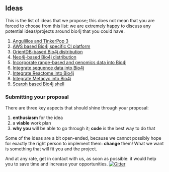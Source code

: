 ## Ideas

This is the list of ideas that we propose; this does not mean that you are forced to choose from this list: we are extremely happy to discuss any potential ideas/projects around bio4j that you could have.

1. [Angulillos and TinkerPop 3](Angulillos-and-Tinkerpop-3.md)
1. [AWS based Bio4j specific CI platform](AWS-based-Bio4j-specific-CI-platform.md)
1. [OrientDB-based Bio4j distribution](OrientDB-based-Bio4j-distribution.md)
1. [Neo4j-based Bio4j distribution](Neo4j-based-Bio4j-distribution.md)
1. [Incorporate range-based and genomics data into Bio4j](Incorporate-range-based-and-genomics-data-into-Bio4j.md)
1. [Integrate sequence data into Bio4j](Integrate-sequence-data-into-Bio4j.md)
1. [Integrate Reactome into Bio4j](Integrate-Reactome-into-Bio4j.md)
1. [Integrate Metacyc into Bio4j](Integrate-Metacyc-into-Bio4j.md)
1. [Scarph based Bio4j shell](Scarph-based-Bio4j-shell.md)


### Submitting your proposal

There are three key aspects that should shine through your proposal:

1. **enthusiasm** for the idea
2. a **viable** work plan
3. **why you** will be able to go through it; **code** is the best way to do that

Some of the ideas are a bit open-ended, because we cannot possibly hope for exactly the right person to implement them: **change** them! What we want is something that will fit you and the project.

And at any rate, get in contact with us, as soon as possible: it would help you to save time and increase your opportunities.
[![Gitter](https://badges.gitter.im/Join%20Chat.svg)](https://gitter.im/bio4j/gsoc15?utm_source=badge&utm_medium=badge&utm_campaign=pr-badge)
